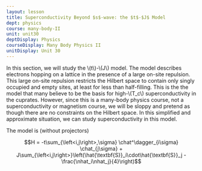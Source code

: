 ```yaml
---
layout: lesson
title: Superconductivity Beyond $s$-wave: the $t$-$J$ Model
dept: physics
course: many-body-II
unit: unit30
deptDisplay: Physics
courseDisplay: Many Body Physics II
unitDisplay: Unit 30
---
```

In this section, we will study the \\(t\\)-\\(J\\) model. The model describes electrons hopping on a lattice in the presence of a large on-site repulsion. This large on-site repulsion restricts the Hilbert space to contain only singly occupied and empty sites, at least for less than half-filling. This is the the model that many believe to be the basis for high-\\(T_c\\) superconductivity in the cuprates. However, since this is a many-body physics course, not a superconductivity or magnetism course, we will be sloppy and pretend as though there are no constraints on the Hilbert space. In this simplified and approximate situation, we can study superconductivity in this model. 

The model is (without projectors)

$$H = -t\sum_{\left<i,j\right>,\sigma} \chat^\dagger_{i\sigma} \chat_{j\sigma} + J\sum_{\left<i,j\right>}\left(\hat{\textbf{S}}_i\cdot\hat{\textbf{S}}_j - \frac{\nhat_i\nhat_j}{4}\right)$$


